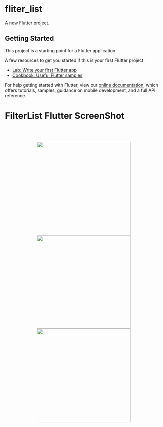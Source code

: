 # fliter_list

A new Flutter project.

## Getting Started

This project is a starting point for a Flutter application.

A few resources to get you started if this is your first Flutter project:

- [Lab: Write your first Flutter app](https://flutter.dev/docs/get-started/codelab)
- [Cookbook: Useful Flutter samples](https://flutter.dev/docs/cookbook)

For help getting started with Flutter, view our
[online documentation](https://flutter.dev/docs), which offers tutorials,
samples, guidance on mobile development, and a full API reference.
<p align="center">
<h1><b>FilterList Flutter ScreenShot</b></h1>
<BR>
  <br>

<p align = "center">
  <img margin-left: auto;
  margin-right: auto; align="center" src = "https://user-images.githubusercontent.com/40542971/85994769-77d00f80-ba22-11ea-8764-42aae4f6d0fe.png" width = "300"/>
   <img src = "https://user-images.githubusercontent.com/40542971/85994771-7999d300-ba22-11ea-87fc-4bec623e724a.png" width = "300"/>
   <img src = "https://user-images.githubusercontent.com/40542971/85994774-7999d300-ba22-11ea-931d-0e6480039e69.png" width = "300"/>
</p></p>

